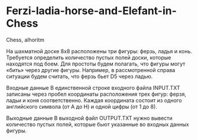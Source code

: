 # Ferzi-ladia-horse-and-Elefant-in-Chess
Chess, alhoritm

На шахматной доске 8х8 расположены три фигуры: ферзь, ладья и конь. Требуется определить количество пустых полей доски, которые находятся под боем. Для простоты будем полагать, что фигуры могут «бить» через другие фигуры. Например, в рассмотренной справа ситуации будем считать, что ферзь бьет D5 через ладью.

Входные данные
В единственной строке входного файла INPUT.TXT записаны через пробел координаты расположения трех фигур: ферзя, ладьи и коня соответственно. Каждая координата состоит из одного английского символа (от A до H) и одной цифры (от 1 до 8).

Выходные данные
В выходной файл OUTPUT.TXT нужно вывести количество пустых полей, которые бьют указанные во входных данных фигуры.
